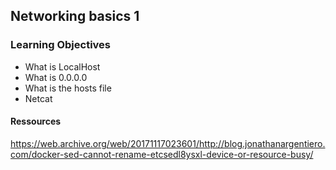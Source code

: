 ## Networking basics 1

### Learning Objectives
- What is LocalHost
- What is 0.0.0.0
- What is the hosts file
- Netcat

#### Ressources

https://web.archive.org/web/20171117023601/http://blog.jonathanargentiero.com/docker-sed-cannot-rename-etcsedl8ysxl-device-or-resource-busy/
